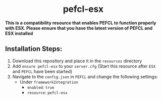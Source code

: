 <h1 align="center">pefcl-esx</h1>

**This is a compatibility resource that enables PEFCL to function properly with ESX. Please ensure that you have the latest version
of PEFCL and ESX installed**

## Installation Steps:

1. Download this repository and place it in the `resources` directory
2. Add `ensure pefcl-esx` to your `server.cfg` (Start this resource after `ESX` and `PEFCL` have been started)
3. Navigate to the `config.json` in `PEFCL` and change the following settings:
   - Under `frameworkIntegration`
     - `enabled`: `true`
     - `resource`: `pefcl-esx`
